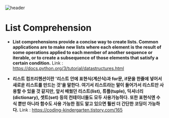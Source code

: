 ![header][def]

[def]: https://capsule-render.vercel.app/api?type=waving&color=auto&height=300&section=header&text=%20Reference&fontSize=90

# List Comprehension
   * **List comprehensions provide a concise way to create lists. 
    Common applications are to make new lists where each element 
    is the result of some operations applied to each member of another sequence  or iterable, 
    or to create a subsequence of those elements that satisfy a certain condition.**
    Link : https://docs.python.org/3/tutorial/datastructures.html

  * **리스트 컴프리헨션이란 '리스트 안에 표현식(계산식)과 for문, if문을 한줄에 넣어서 새로운 리스트를 만드는 것'을 말한다.
   여기서 리스트라는 말이 들어가서 리스트만 사용할 수 있을 것 같지만, 
   앞서 배웠던 리스트(list), 튜플(tuple), 딕셔너리(dictionary), 셋트(set) 등의 컨테이너들도 모두 사용가능하다.
   또한 표현식엔 수식 뿐만 아니라 함수도 사용 가능한 점도 알고 있으면 훨씬 더 간단한 코딩이 가능하다.**
    Link : https://coding-kindergarten.tistory.com/165
